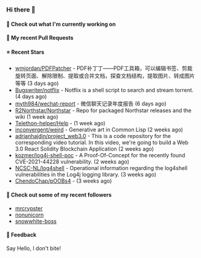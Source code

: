 ### Hi there 👋

#### 👷 Check out what I'm currently working on

#### 🔨 My recent Pull Requests


#### ⭐ Recent Stars

- [wmjordan/PDFPatcher](https://github.com/wmjordan/PDFPatcher) - PDF补丁丁——PDF工具箱，可以编辑书签、剪裁旋转页面、解除限制、提取或合并文档，探查文档结构，提取图片、转成图片等等 (3 days ago)
- [Bugswriter/notflix](https://github.com/Bugswriter/notflix) - Notflix is a shell script to search and stream torrent. (4 days ago)
- [myth984/wechat-report](https://github.com/myth984/wechat-report) - 微信聊天记录年度报告 (6 days ago)
- [R2Northstar/Northstar](https://github.com/R2Northstar/Northstar) - Repo for packaged Northstar releases and the wiki (1 week ago)
- [Telethon-helper/Help](https://github.com/Telethon-helper/Help) -  (1 week ago)
- [inconvergent/weird](https://github.com/inconvergent/weird) - Generative art in Common Lisp (2 weeks ago)
- [adrianhajdin/project_web3.0](https://github.com/adrianhajdin/project_web3.0) - This is a code repository for the corresponding video tutorial. In this video, we&#39;re going to build a Web 3.0 React Solidity Blockchain Application (2 weeks ago)
- [kozmer/log4j-shell-poc](https://github.com/kozmer/log4j-shell-poc) - A Proof-Of-Concept for the recently found CVE-2021-44228 vulnerability.  (2 weeks ago)
- [NCSC-NL/log4shell](https://github.com/NCSC-NL/log4shell) - Operational information regarding the log4shell vulnerabilities in the Log4j logging library. (3 weeks ago)
- [ChendoChap/pOOBs4](https://github.com/ChendoChap/pOOBs4) -  (3 weeks ago)

#### 👯 Check out some of my recent followers

- [mrcrypster](https://github.com/mrcrypster)
- [nonunicorn](https://github.com/nonunicorn)
- [snowwhite-boss](https://github.com/snowwhite-boss)

#### 💬 Feedback

Say Hello, I don't bite!